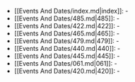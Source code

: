 - [[Events And Dates/index.md|index]]: \-
- [[Events And Dates/485.md|485]]: \-
- [[Events And Dates/422.md|422]]: \-
- [[Events And Dates/465.md|465]]: \-
- [[Events And Dates/479.md|479]]: \-
- [[Events And Dates/440.md|440]]: \-
- [[Events And Dates/445.md|445]]: \-
- [[Events And Dates/061.md|061]]: \-
- [[Events And Dates/420.md|420]]: \-
